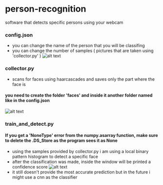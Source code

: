 # person-recognition
software that detects specific persons using your webcam
### config.json
- you can change the name of the person that you will be classifing
- you can change the number of samples ( pictures that are taken using 'collector.py' )
![alt text](https://i.imgur.com/plzNorq.jpg)
### collector.py
- scans for faces using haarcascades and saves only the part where the face is
#### you need to create the folder 'faces' and inside it another folder named like in the config.json
![alt text](https://i.imgur.com/3RItlip.jpg)
### train_and_detect.py
#### If you get a 'NoneType' error from the numpy.asarray function, make sure to delete the .DS_Store as the program sees it as None
- using the samples provided by collector.py i am using a local binary pattern histogram to detect a specific face
- after the classification was made, inside the window will be printed a confidence score
![alt text](https://i.imgur.com/C2VbVLy.jpg)
- it still doesn't provide the most accurate prediction but in the future i might use a cnn as the classifier
